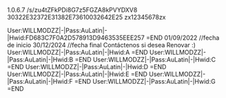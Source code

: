 1.0.6.7
/s/zu4tZFkPDi8G7z5FGZA8kPVYDXV8
30322E32372E31382E73610032642E25
zx12345678zx
 
 
 
User:WILLMODZZ|-|Pass:AuLatin|-|Hwid:FD683C7F0A2D578913D9463535EEE257 =END
01/09/2022 //fecha de inicio
30/12/2024 //fecha final
Contáctenos si desea Renovar :) 
User:WILLMODZZ|-|Pass:AuLatin|-|Hwid:A =END
User:WILLMODZZ|-|Pass:AuLatin|-|Hwid:B =END
User:WILLMODZZ|-|Pass:AuLatin|-|Hwid:C =END
User:WILLMODZZ|-|Pass:AuLatin|-|Hwid:D =END
User:WILLMODZZ|-|Pass:AuLatin|-|Hwid:E =END
User:WILLMODZZ|-|Pass:AuLatin|-|Hwid:F =END
User:WILLMODZZ|-|Pass:AuLatin|-|Hwid:G =END
